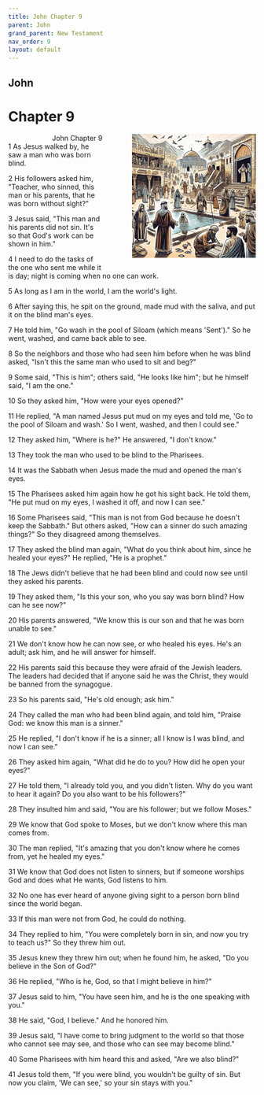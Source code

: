 ```yaml
---
title: John Chapter 9
parent: John
grand_parent: New Testament
nav_order: 9
layout: default
---
```


## John

# Chapter 9

<div style="clear: both; text-align: right;">
    <div style="max-width: 50%; height: auto; float: right; margin: 0 0 10px 10px; padding-left: 10%;">
        <img src="/assets/Image/John/500/9.jpg" alt="John Chapter 9" class="chapter-image">
    </div>
    <figcaption style="font-size: 14px; text-align: right;">John Chapter 9</figcaption>
</div>
1 As Jesus walked by, he saw a man who was born blind.

2 His followers asked him, "Teacher, who sinned, this man or his parents, that he was born without sight?"

3 Jesus said, "This man and his parents did not sin. It's so that God's work can be shown in him."

4 I need to do the tasks of the one who sent me while it is day; night is coming when no one can work.

5 As long as I am in the world, I am the world's light.

6 After saying this, he spit on the ground, made mud with the saliva, and put it on the blind man's eyes.

7 He told him, "Go wash in the pool of Siloam (which means 'Sent')." So he went, washed, and came back able to see.

8 So the neighbors and those who had seen him before when he was blind asked, "Isn't this the same man who used to sit and beg?"

9 Some said, "This is him"; others said, "He looks like him"; but he himself said, "I am the one."

10 So they asked him, "How were your eyes opened?"

11 He replied, "A man named Jesus put mud on my eyes and told me, 'Go to the pool of Siloam and wash.' So I went, washed, and then I could see."

12 They asked him, "Where is he?" He answered, "I don't know."

13 They took the man who used to be blind to the Pharisees.

14 It was the Sabbath when Jesus made the mud and opened the man's eyes.

15 The Pharisees asked him again how he got his sight back. He told them, "He put mud on my eyes, I washed it off, and now I can see."

16 Some Pharisees said, "This man is not from God because he doesn't keep the Sabbath." But others asked, "How can a sinner do such amazing things?" So they disagreed among themselves.

17 They asked the blind man again, "What do you think about him, since he healed your eyes?" He replied, "He is a prophet."

18 The Jews didn't believe that he had been blind and could now see until they asked his parents.

19 They asked them, "Is this your son, who you say was born blind? How can he see now?"

20 His parents answered, "We know this is our son and that he was born unable to see."

21 We don't know how he can now see, or who healed his eyes. He's an adult; ask him, and he will answer for himself.

22 His parents said this because they were afraid of the Jewish leaders. The leaders had decided that if anyone said he was the Christ, they would be banned from the synagogue.

23 So his parents said, "He's old enough; ask him."

24 They called the man who had been blind again, and told him, "Praise God: we know this man is a sinner."

25 He replied, "I don't know if he is a sinner; all I know is I was blind, and now I can see."

26 They asked him again, "What did he do to you? How did he open your eyes?"

27 He told them, "I already told you, and you didn't listen. Why do you want to hear it again? Do you also want to be his followers?"

28 They insulted him and said, "You are his follower; but we follow Moses."

29 We know that God spoke to Moses, but we don't know where this man comes from.

30 The man replied, "It's amazing that you don't know where he comes from, yet he healed my eyes."

31 We know that God does not listen to sinners, but if someone worships God and does what He wants, God listens to him.

32 No one has ever heard of anyone giving sight to a person born blind since the world began.

33 If this man were not from God, he could do nothing.

34 They replied to him, "You were completely born in sin, and now you try to teach us?" So they threw him out.

35 Jesus knew they threw him out; when he found him, he asked, "Do you believe in the Son of God?"

36 He replied, "Who is he, God, so that I might believe in him?"

37 Jesus said to him, "You have seen him, and he is the one speaking with you."

38 He said, "God, I believe." And he honored him.

39 Jesus said, "I have come to bring judgment to the world so that those who cannot see may see, and those who can see may become blind."

40 Some Pharisees with him heard this and asked, "Are we also blind?"

41 Jesus told them, "If you were blind, you wouldn't be guilty of sin. But now you claim, 'We can see,' so your sin stays with you."


